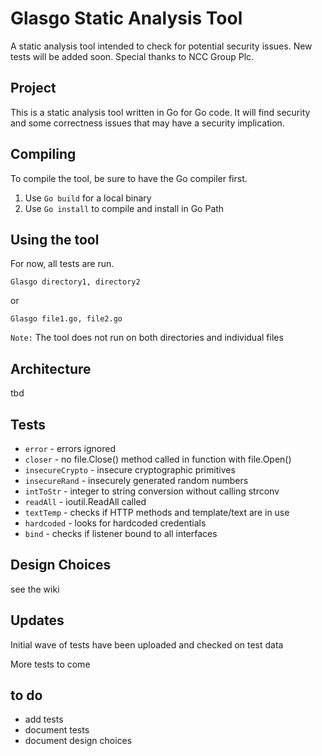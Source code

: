 # Glasgo Static Analysis Tool

A static analysis tool intended to check for potential security issues.  New tests will be added soon.  Special thanks to NCC Group Plc.

## Project

This is a static analysis tool written in Go for Go code.  It will find security and some correctness issues that may have a 
security implication.

## Compiling

To compile the tool, be sure to have the Go compiler first.

1. Use `Go build` for a local binary
2. Use `Go install` to compile and install in Go Path

## Using the tool

For now, all tests are run.

```
Glasgo directory1, directory2
```

or

```
Glasgo file1.go, file2.go
```

`Note:` The tool does not run on both directories and individual files

## Architecture

tbd

## Tests

* `error` - errors ignored
* `closer` - no file.Close() method called in function with file.Open()
* `insecureCrypto` - insecure cryptographic primitives
* `insecureRand` - insecurely generated random numbers
* `intToStr` - integer to string conversion without calling strconv
* `readAll` - ioutil.ReadAll called
* `textTemp` - checks if HTTP methods and template/text are in use
* `hardcoded` - looks for hardcoded credentials
* `bind` - checks if listener bound to all interfaces

## Design Choices

see the wiki

## Updates

Initial wave of tests have been uploaded and checked on test data

More tests to come

## to do

* add tests
* document tests
* document design choices

